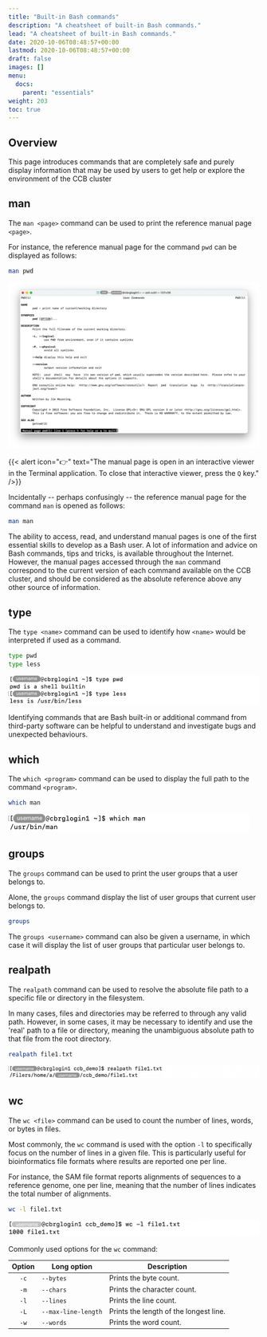 ```yaml
---
title: "Built-in Bash commands"
description: "A cheatsheet of built-in Bash commands."
lead: "A cheatsheet of built-in Bash commands."
date: 2020-10-06T08:48:57+00:00
lastmod: 2020-10-06T08:48:57+00:00
draft: false
images: []
menu:
  docs:
    parent: "essentials"
weight: 203
toc: true
---
```


## Overview

This page introduces commands that are completely safe and purely display information
that may be used by users to get help or explore the environment of the CCB cluster

## man

The `man <page>` command can be used to print the reference manual page `<page>`.

For instance, the reference manual page for the command `pwd` can be displayed as follows:

```bash
man pwd
```

![Manual page for the 'pwd' command.](man-pwd.png)

{{< alert icon="👉" text="The manual page is open in an interactive viewer in the Terminal application. To close that interactive viewer, press the `Q` key." />}}

Incidentally -- perhaps confusingly -- the reference manual page for the command `man` is opened as follows:

```bash
man man
```

The ability to access, read, and understand manual pages is one of the first essential skills
to develop as a Bash user.
A lot of information and advice on Bash commands, tips and tricks, is available throughout the Internet.
However, the manual pages accessed through the `man` command correspond to the current version
of each command available on the CCB cluster, and should be considered as the absolute
reference above any other source of information.

## type

The `type <name>` command can be used to identify how `<name>` would be interpreted
if used as a command.

```bash
type pwd
type less
```

![Displaying the type of commands.](type.png)

Identifying commands that are Bash built-in or additional command from third-party
software can be helpful to understand and investigate bugs and unexpected
behaviours.

## which

The `which <program>` command can be used to display the full path to the
command `<program>`.

```bash
which man
```

![Displaying the full path to the executable file for the command 'man'.](which-man.png)

## groups

The `groups` command can be used to print the user groups that a user belongs to.

Alone, the `groups` command display the list of user groups that current user belongs to.

```bash
groups
```

The `groups <username>` command can also be given a username, in which case it will display
the list of user groups that particular user belongs to.

## realpath

The `realpath` command can be used to resolve the absolute file path to a specific
file or directory in the filesystem.

In many cases, files and directories may be referred to through any valid path.
However, in some cases, it may be necessary to identify and use the 'real' path
to a file or directory, meaning the unambiguous absolute path to that file from the
root directory.

```bash
realpath file1.txt
```

![Resolving the absolute path to a file.](realpath.png)

## wc

The `wc <file>` command can be used to count the number of lines, words,
or bytes in files.

Most commonly, the `wc` command is used with the option `-l` to 
specifically focus on the number of lines in a given file.
This is particularly useful for bioinformatics file formats
where results are reported one per line.

For instance, the SAM file format reports alignments of sequences
to a reference genome, one per line, meaning that the number of lines
indicates the total number of alignments.

```bash
wc -l file1.txt 
```

![Counting the number of lines in a file.](wc-l.png)

Commonly used options for the `wc` command:

| Option | Long option | Description |
|:------:| ----------- | ----------- |
|  `-c`  |  `--bytes`  | Prints the byte count. |
|  `-m`  |  `--chars`  | Prints the character count. |
|  `-l`  |  `--lines`  | Prints the line count. |
|  `-L`  |  `--max-line-length`  | Prints the length of the longest line. |
|  `-w`  |  `--words`  | Prints the word count. |

<!-- Link definitions -->
